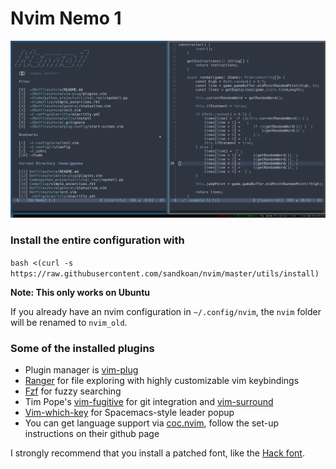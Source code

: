 # Nvim Nemo 1

![configuration="16pt Hack font, Nord colorscheme, i3wm"](ConfigPic.png)

### Install the entire configuration with 

```bash <(curl -s https://raw.githubusercontent.com/sandkoan/nvim/master/utils/install)```

**Note: This only works on Ubuntu**

If you already have an nvim configuration in ```~/.config/nvim```, the ```nvim``` folder will be renamed to ```nvim_old```.

### Some of the installed plugins

* Plugin manager is [vim-plug](https://github.com/junegunn/vim-plug)
* [Ranger](https://github.com/ranger/ranger) for file exploring with highly customizable vim keybindings
* [Fzf](https://github.com/junegunn/fzf) for fuzzy searching
* Tim Pope's [vim-fugitive](https://github.com/tpope/vim-fugitive) for git integration and [vim-surround](https://github.com/tpope/vim-surround)
* [Vim-which-key](https://github.com/liuchengxu/vim-which-key) for Spacemacs-style leader popup 
* You can get language support via [coc.nvim](https://github.com/neoclide/coc.nvim), follow the set-up instructions on their github page

I strongly recommend that you install a patched font, like the [Hack font](https://github.com/ryanoasis/nerd-fonts/tree/master/patched-fonts/Hack).
